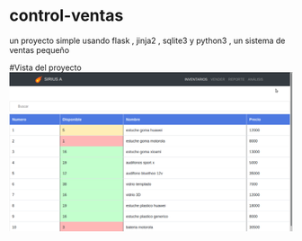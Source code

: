 # control-ventas
un proyecto simple usando flask , jinja2 , sqlite3 y python3 , un sistema de ventas pequeño

#Vista del proyecto
![vista](https://github.com/Julian-guillermo-zapata-rugeles/control-ventas/blob/master/1.png?raw=true)

